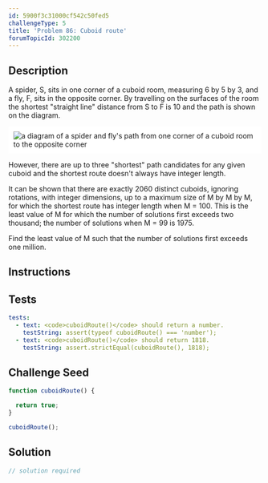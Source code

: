 ```yaml
---
id: 5900f3c31000cf542c50fed5
challengeType: 5
title: 'Problem 86: Cuboid route'
forumTopicId: 302200
---
```


## Description

<section id='description'>

A spider, S, sits in one corner of a cuboid room, measuring 6 by 5 by 3, and a fly, F, sits in the opposite corner. By travelling on the surfaces of the room the shortest "straight line" distance from S to F is 10 and the path is shown on the diagram.

<img class="img-responsive center-block" alt="a diagram of a spider and fly's path from one corner of a cuboid room to the opposite corner" src="https://cdn-media-1.freecodecamp.org/project-euler/cuboid-route.png" style="background-color: white; padding: 10px;">

However, there are up to three "shortest" path candidates for any given cuboid and the shortest route doesn't always have integer length.

It can be shown that there are exactly 2060 distinct cuboids, ignoring rotations, with integer dimensions, up to a maximum size of M by M by M, for which the shortest route has integer length when M = 100. This is the least value of M for which the number of solutions first exceeds two thousand; the number of solutions when M = 99 is 1975.

Find the least value of M such that the number of solutions first exceeds one million.

</section>

## Instructions

<section id='instructions'>

</section>

## Tests

<section id='tests'>

```yml
tests:
  - text: <code>cuboidRoute()</code> should return a number.
    testString: assert(typeof cuboidRoute() === 'number');
  - text: <code>cuboidRoute()</code> should return 1818.
    testString: assert.strictEqual(cuboidRoute(), 1818);

```

</section>

## Challenge Seed

<section id='challengeSeed'>

<div id='js-seed'>

```js
function cuboidRoute() {

  return true;
}

cuboidRoute();
```

</div>

</section>

## Solution

<section id='solution'>

```js
// solution required
```

</section>
